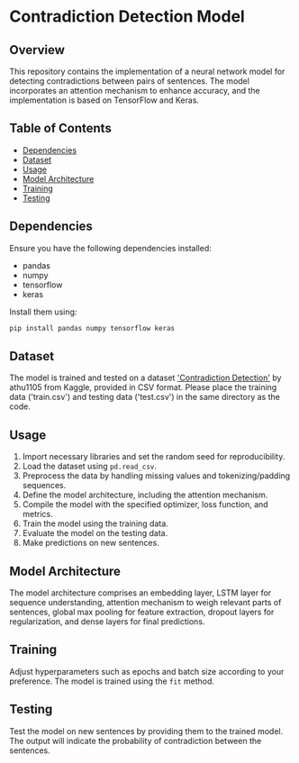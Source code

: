 # Contradiction Detection Model

## Overview

This repository contains the implementation of a neural network model for detecting contradictions between pairs of sentences. The model incorporates an attention mechanism to enhance accuracy, and the implementation is based on TensorFlow and Keras.

## Table of Contents

- [Dependencies](#dependencies)
- [Dataset](#dataset)
- [Usage](#usage)
- [Model Architecture](#model-architecture)
- [Training](#training)
- [Testing](#testing)

## Dependencies

Ensure you have the following dependencies installed:

- pandas
- numpy
- tensorflow
- keras

Install them using:

```bash
pip install pandas numpy tensorflow keras
```

## Dataset

The model is trained and tested on a dataset ['Contradiction Detection'](https://www.kaggle.com/datasets/athu1105/contradiction-detection) by athu1105 from Kaggle, provided in CSV format. Please place the training data ('train.csv') and testing data ('test.csv') in the same directory as the code.

## Usage

1. Import necessary libraries and set the random seed for reproducibility.
2. Load the dataset using `pd.read_csv`.
3. Preprocess the data by handling missing values and tokenizing/padding sequences.
4. Define the model architecture, including the attention mechanism.
5. Compile the model with the specified optimizer, loss function, and metrics.
6. Train the model using the training data.
7. Evaluate the model on the testing data.
8. Make predictions on new sentences.

## Model Architecture

The model architecture comprises an embedding layer, LSTM layer for sequence understanding, attention mechanism to weigh relevant parts of sentences, global max pooling for feature extraction, dropout layers for regularization, and dense layers for final predictions.

## Training

Adjust hyperparameters such as epochs and batch size according to your preference. The model is trained using the `fit` method.

## Testing

Test the model on new sentences by providing them to the trained model. The output will indicate the probability of contradiction between the sentences.
